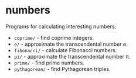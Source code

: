 # numbers
Programs for calculating interesting numbers:
 -  ``coprime/`` -   find coprime integers.
 - ``e/``  - approximate the transcendental number e.
 - ``fibonacci/`` -  calculate Fibonacci numbers.
 - ``pi/`` -  approximate the transcendental number π.
 - ``prime/`` - find prime numbers.
 - ``pythagorean/`` - find Pythagorean triples.

